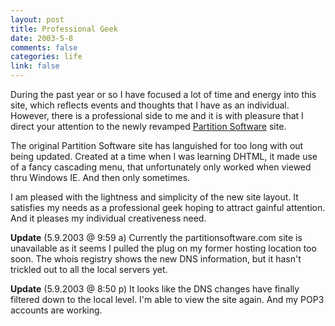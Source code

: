 ```yaml
--- 
layout: post
title: Professional Geek
date: 2003-5-8
comments: false
categories: life
link: false
---
```

During the past year or so I have focused a lot of time and energy into this site, which reflects events and thoughts that I have as an individual. However, there is a professional side to me and it is with pleasure that I direct your attention to the newly revamped <a href="http://www.partitionsoftware.com" target="_blank">Partition Software</a> site.

The original Partition Software site has languished for too long with out being updated. Created at a time when I was learning DHTML, it made use of a fancy cascading menu, that unfortunately only worked when viewed thru Windows IE. And then only sometimes.

I am pleased with the lightness and simplicity of the new site layout. It satisfies my needs as a professional geek hoping to attract gainful attention. And it pleases my individual creativeness need.

<b>Update</b> (5.9.2003 @ 9:59 a)  Currently the partitionsoftware.com site is unavailable  as it seems I pulled the plug on my former hosting location too soon. The whois registry shows the new DNS information, but it hasn't trickled out to all the local servers yet.

<b>Update</b> (5.9.2003 @ 8:50 p) It looks like the DNS changes have finally filtered down to the local level. I'm able to view the site again. And my POP3 accounts are working.
